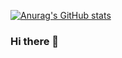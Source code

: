 [![Anurag's GitHub stats](https://github-readme-stats.vercel.app/api?username=botscripter)](https://github.com/anuraghazra/github-readme-stats)


### Hi there 👋

<!--
**botscripter/botscripter** is a ✨ _special_ ✨ repository because its `README.md` (this file) appears on your GitHub profile.

Here are some ideas to get you started:

- 🔭 I’m currently working on ...
- 🌱 I’m currently learning ...
- 👯 I’m looking to collaborate on ...
- 🤔 I’m looking for help with ...
- 💬 Ask me about ...
- 📫 How to reach me: ...
- 😄 Pronouns: ...
- ⚡ Fun fact: ...
-->
